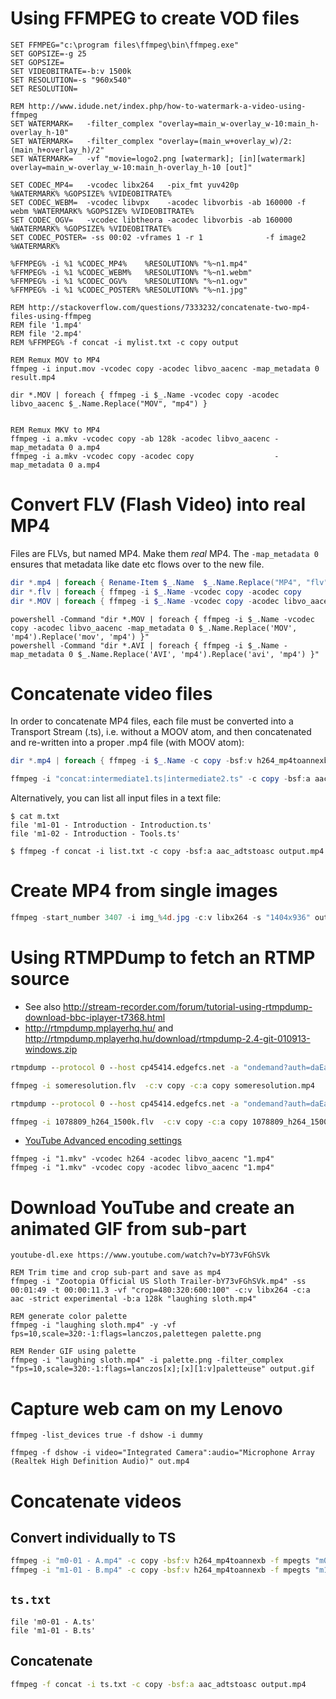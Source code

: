 # Using FFMPEG to create VOD files

```Batchfile
SET FFMPEG="c:\program files\ffmpeg\bin\ffmpeg.exe"
SET GOPSIZE=-g 25
SET GOPSIZE=
SET VIDEOBITRATE=-b:v 1500k
SET RESOLUTION=-s "960x540"
SET RESOLUTION=

REM http://www.idude.net/index.php/how-to-watermark-a-video-using-ffmpeg
SET WATERMARK=   -filter_complex "overlay=main_w-overlay_w-10:main_h-overlay_h-10"
SET WATERMARK=   -filter_complex "overlay=(main_w+overlay_w)/2:(main_h+overlay_h)/2"
SET WATERMARK=   -vf "movie=logo2.png [watermark]; [in][watermark] overlay=main_w-overlay_w-10:main_h-overlay_h-10 [out]"

SET CODEC_MP4=   -vcodec libx264   -pix_fmt yuv420p                     %WATERMARK% %GOPSIZE% %VIDEOBITRATE%
SET CODEC_WEBM=  -vcodec libvpx    -acodec libvorbis -ab 160000 -f webm %WATERMARK% %GOPSIZE% %VIDEOBITRATE%
SET CODEC_OGV=   -vcodec libtheora -acodec libvorbis -ab 160000         %WATERMARK% %GOPSIZE% %VIDEOBITRATE%
SET CODEC_POSTER= -ss 00:02 -vframes 1 -r 1              -f image2        %WATERMARK% 

%FFMPEG% -i %1 %CODEC_MP4%    %RESOLUTION% "%~n1.mp4"
%FFMPEG% -i %1 %CODEC_WEBM%   %RESOLUTION% "%~n1.webm"
%FFMPEG% -i %1 %CODEC_OGV%    %RESOLUTION% "%~n1.ogv"
%FFMPEG% -i %1 %CODEC_POSTER% %RESOLUTION% "%~n1.jpg"

REM http://stackoverflow.com/questions/7333232/concatenate-two-mp4-files-using-ffmpeg
REM file '1.mp4'
REM file '2.mp4'
REM %FFMPEG% -f concat -i mylist.txt -c copy output

REM Remux MOV to MP4
ffmpeg -i input.mov -vcodec copy -acodec libvo_aacenc -map_metadata 0 result.mp4

dir *.MOV | foreach { ffmpeg -i $_.Name -vcodec copy -acodec libvo_aacenc $_.Name.Replace("MOV", "mp4") }


REM Remux MKV to MP4
ffmpeg -i a.mkv -vcodec copy -ab 128k -acodec libvo_aacenc -map_metadata 0 a.mp4
ffmpeg -i a.mkv -vcodec copy -acodec copy                  -map_metadata 0 a.mp4
```
# Convert FLV (Flash Video) into real MP4

Files are FLVs, but named MP4. Make them *real* MP4. The ``-map_metadata 0`` ensures that metadata like date etc flows over to the new file.

```Powershell
dir *.mp4 | foreach { Rename-Item $_.Name  $_.Name.Replace("MP4", "flv").Replace("mp4", "flv") }
dir *.flv | foreach { ffmpeg -i $_.Name -vcodec copy -acodec copy         -map_metadata 0 $_.Name.Replace('FLV', 'mp4').Replace('flv', 'mp4') }
dir *.MOV | foreach { ffmpeg -i $_.Name -vcodec copy -acodec libvo_aacenc -map_metadata 0 $_.Name.Replace('MOV', 'mp4').Replace('mov', 'mp4')  }
```

```console
powershell -Command "dir *.MOV | foreach { ffmpeg -i $_.Name -vcodec copy -acodec libvo_aacenc -map_metadata 0 $_.Name.Replace('MOV', 'mp4').Replace('mov', 'mp4') }"
powershell -Command "dir *.AVI | foreach { ffmpeg -i $_.Name -map_metadata 0 $_.Name.Replace('AVI', 'mp4').Replace('avi', 'mp4') }"
```


# Concatenate video files

In order to concatenate MP4 files, each file must be converted into a Transport Stream (.ts), i.e. without a MOOV atom, and then concatenated and re-written into a proper .mp4 file (with MOOV atom): 

```Powershell
dir *.mp4 | foreach { ffmpeg -i $_.Name -c copy -bsf:v h264_mp4toannexb -f mpegts $_.Name.Replace("MP4", "ts").Replace("mp4", "ts") }

ffmpeg -i "concat:intermediate1.ts|intermediate2.ts" -c copy -bsf:a aac_adtstoasc output.mp4
```

Alternatively, you can list all input files in a text file: 

```shell
$ cat m.txt
file 'm1-01 - Introduction - Introduction.ts'
file 'm1-02 - Introduction - Tools.ts'

$ ffmpeg -f concat -i list.txt -c copy -bsf:a aac_adtstoasc output.mp4
```


# Create MP4 from single images

```Powershell
ffmpeg -start_number 3407 -i img_%4d.jpg -c:v libx264 -s "1404x936" out.mp4
```

# Using RTMPDump to fetch an RTMP source

- See also http://stream-recorder.com/forum/tutorial-using-rtmpdump-download-bbc-iplayer-t7368.html
- http://rtmpdump.mplayerhq.hu/ and http://rtmpdump.mplayerhq.hu/download/rtmpdump-2.4-git-010913-windows.zip

```cmd
rtmpdump --protocol 0 --host cp45414.edgefcs.net -a "ondemand?auth=daEa9dhbhaJd4dmc8bicPd1cJdcdzcUcwcd-btFUIl-bWG-CqsEHnBqLEpGnxK&aifp=v001&slist=public/mps_h264_med/public/news/world/1078000/1078809_h264_800k.mp4;public/mps_h264_lo/public/news/world/1078000/1078809_h264_496k.mp4;public/mps_h264_hi/public/news/world/1078000/1078809_h264_1500k.mp4" -y "mp4:public/mps_h264_lo/public/news/world/1078000/1078809_h264_496k.mp4" -o someresolution.flv

ffmpeg -i someresolution.flv  -c:v copy -c:a copy someresolution.mp4

rtmpdump --protocol 0 --host cp45414.edgefcs.net -a "ondemand?auth=daEa9dhbhaJd4dmc8bicPd1cJdcdzcUcwcd-btFUIl-bWG-CqsEHnBqLEpGnxK&aifp=v001&slist=public/mps_h264_hi/public/news/world/1078000/1078809_h264_1500k.mp4" -y "mp4:public/mps_h264_hi/public/news/world/1078000/1078809_h264_1500k.mp4" -o 1078809_h264_1500k.flv

ffmpeg -i 1078809_h264_1500k.flv  -c:v copy -c:a copy 1078809_h264_1500k.mp4
```

- [YouTube Advanced encoding settings](http://support.google.com/youtube/answer/1722171)

```
ffmpeg -i "1.mkv" -vcodec h264 -acodec libvo_aacenc "1.mp4"
ffmpeg -i "1.mkv" -vcodec copy -acodec libvo_aacenc "1.mp4"
```


# Download YouTube and create an animated GIF from sub-part

```batch
youtube-dl.exe https://www.youtube.com/watch?v=bY73vFGhSVk

REM Trim time and crop sub-part and save as mp4
ffmpeg -i "Zootopia Official US Sloth Trailer-bY73vFGhSVk.mp4" -ss 00:01:49 -t 00:00:11.3 -vf "crop=480:320:600:100" -c:v libx264 -c:a aac -strict experimental -b:a 128k "laughing sloth.mp4"

REM generate color palette
ffmpeg -i "laughing sloth.mp4" -y -vf fps=10,scale=320:-1:flags=lanczos,palettegen palette.png

REM Render GIF using palette
ffmpeg -i "laughing sloth.mp4" -i palette.png -filter_complex "fps=10,scale=320:-1:flags=lanczos[x];[x][1:v]paletteuse" output.gif
```


# Capture web cam on my Lenovo

```batch
ffmpeg -list_devices true -f dshow -i dummy

ffmpeg -f dshow -i video="Integrated Camera":audio="Microphone Array (Realtek High Definition Audio)" out.mp4
```

# Concatenate videos

## Convert individually to TS

```bash
ffmpeg -i "m0-01 - A.mp4" -c copy -bsf:v h264_mp4toannexb -f mpegts "m0-01 - A.ts"
ffmpeg -i "m1-01 - B.mp4" -c copy -bsf:v h264_mp4toannexb -f mpegts "m1-01 - B.ts"
```

## `ts.txt`

```text
file 'm0-01 - A.ts'
file 'm1-01 - B.ts'
```

## Concatenate

```bash
ffmpeg -f concat -i ts.txt -c copy -bsf:a aac_adtstoasc output.mp4
```



